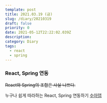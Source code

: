 ```yaml
---
template: post
title: 2021.03.19 (금)
slug: /diary/20210319
draft: false
priority: 0
date: 2021-05-12T22:22:02.039Z
description:
category: Diary
tags:
  - react
  - spring
---
```


### React, Spring 연동

~~React와 Spring의 조합은 사실 나쁘다.~~

누구나 쉽게 따라하는 React, Spring 연동하기 [수아뎁](https://joshua-dev-story.blogspot.com/2020/01/react-spring.html)
